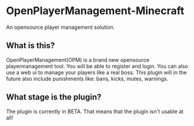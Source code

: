 # OpenPlayerManagement-Minecraft
An opensource player management solution.

## What is this?
OpenPlayerManagement(OPM) is a brand new opensource playermanagement
tool. You will be able to register and login. You can also use a
web ui to manage your players like a real boss. This plugin will
in the future also include punishments like: bans, kicks, mutes, warnings.

## What stage is the plugin?
The plugin is currently in BETA. That means that the plugin
isn't usable at all!

